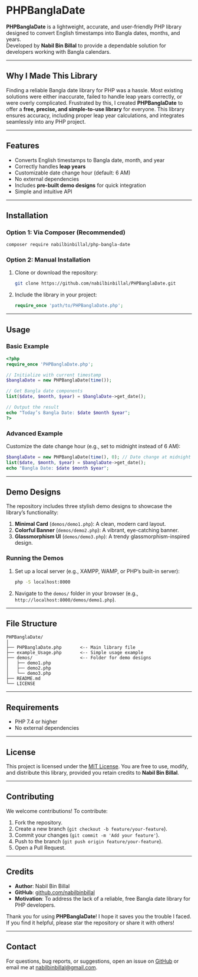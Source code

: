 # PHPBanglaDate

**PHPBanglaDate** is a lightweight, accurate, and user-friendly PHP library designed to convert English timestamps into Bangla dates, months, and years.  
Developed by **Nabil Bin Billal** to provide a dependable solution for developers working with Bangla calendars.

---

## Why I Made This Library

Finding a reliable Bangla date library for PHP was a hassle. Most existing solutions were either inaccurate, failed to handle leap years correctly, or were overly complicated. Frustrated by this, I created **PHPBanglaDate** to offer a **free, precise, and simple-to-use library** for everyone. This library ensures accuracy, including proper leap year calculations, and integrates seamlessly into any PHP project.

---

## Features

- Converts English timestamps to Bangla date, month, and year
- Correctly handles **leap years**
- Customizable date change hour (default: 6 AM)
- No external dependencies
- Includes **pre-built demo designs** for quick integration
- Simple and intuitive API

---

## Installation

### Option 1: Via Composer (Recommended)
```bash
composer require nabilbinbillal/php-bangla-date
```

### Option 2: Manual Installation
1. Clone or download the repository:
   ```bash
   git clone https://github.com/nabilbinbillal/PHPBanglaDate.git
   ```
2. Include the library in your project:
   ```php
   require_once 'path/to/PHPBanglaDate.php';
   ```

---

## Usage

### Basic Example
```php
<?php
require_once 'PHPBanglaDate.php';

// Initialize with current timestamp
$banglaDate = new PHPBanglaDate(time());

// Get Bangla date components
list($date, $month, $year) = $banglaDate->get_date();

// Output the result
echo "Today’s Bangla Date: $date $month $year";
?>
```

### Advanced Example
Customize the date change hour (e.g., set to midnight instead of 6 AM):
```php
$banglaDate = new PHPBanglaDate(time(), 0); // Date change at midnight
list($date, $month, $year) = $banglaDate->get_date();
echo "Bangla Date: $date $month $year";
```

---

## Demo Designs

The repository includes three stylish demo designs to showcase the library’s functionality:

1. **Minimal Card** (`demos/demo1.php`): A clean, modern card layout.
2. **Colorful Banner** (`demos/demo2.php`): A vibrant, eye-catching banner.
3. **Glassmorphism UI** (`demos/demo3.php`): A trendy glassmorphism-inspired design.

### Running the Demos
1. Set up a local server (e.g., XAMPP, WAMP, or PHP’s built-in server):
   ```bash
   php -S localhost:8000
   ```
2. Navigate to the `demos/` folder in your browser (e.g., `http://localhost:8000/demos/demo1.php`).

---

## File Structure

```
PHPBanglaDate/
│
├── PHPBanglaDate.php       <-- Main library file
├── example_Usage.php       <-- Simple usage example
├── demos/                  <-- Folder for demo designs
│   ├── demo1.php
│   ├── demo2.php
│   └── demo3.php
├── README.md
└── LICENSE
```

---

## Requirements

- PHP 7.4 or higher
- No external dependencies

---

## License

This project is licensed under the [MIT License](LICENSE). You are free to use, modify, and distribute this library, provided you retain credits to **Nabil Bin Billal**.

---

## Contributing

We welcome contributions! To contribute:
1. Fork the repository.
2. Create a new branch (`git checkout -b feature/your-feature`).
3. Commit your changes (`git commit -m 'Add your feature'`).
4. Push to the branch (`git push origin feature/your-feature`).
5. Open a Pull Request.

---

## Credits

- **Author**: Nabil Bin Billal
- **GitHub**: [github.com/nabilbinbillal](https://github.com/nabilbinbillal)
- **Motivation**: To address the lack of a reliable, free Bangla date library for PHP developers.

Thank you for using **PHPBanglaDate**! I hope it saves you the trouble I faced. If you find it helpful, please star the repository or share it with others!

---

## Contact

For questions, bug reports, or suggestions, open an issue on [GitHub](https://github.com/nabilbinbillal/PHPBanglaDate/issues) or email me at [nabilbinbillal@gmail.com](mailto:nabilbinbillal@gmail.com).
